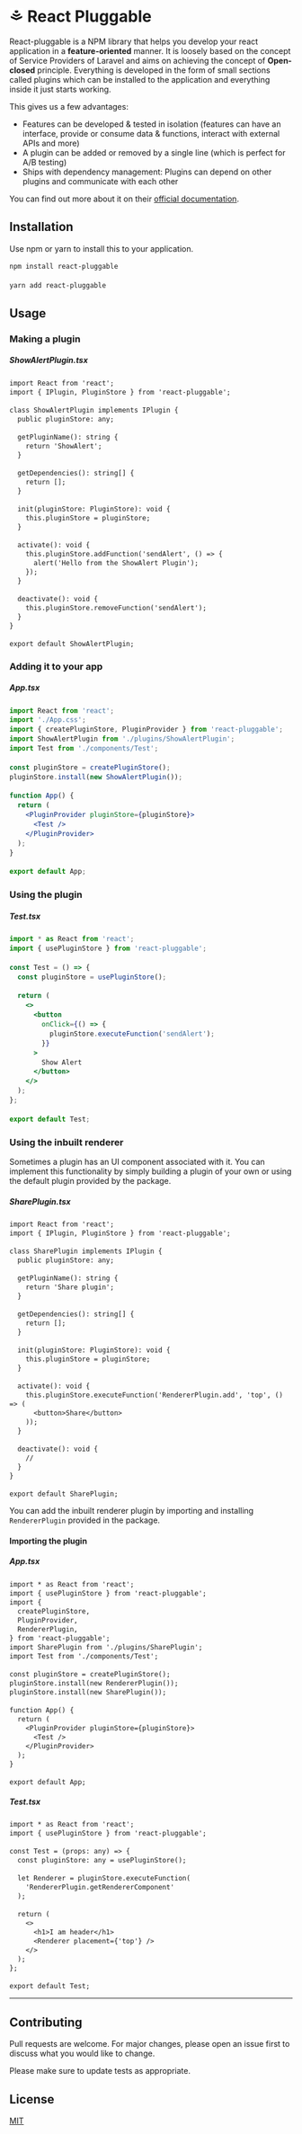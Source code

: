 # <img width="25px" src="https://github.com/react-pluggable/react-pluggable.github.io/blob/development/img/ReactPluggableLogoBlack.png" alt="React-pluggable Logo"> React Pluggable

React-pluggable is a NPM library that helps you develop your react application in a **feature-oriented** manner. It is loosely based on the concept of Service Providers of Laravel and aims on achieving the concept of **Open-closed** principle. Everything is developed in the form of small sections called plugins which can be installed to the application and everything inside it just starts working.

This gives us a few advantages:

- Features can be developed & tested in isolation (features can have an interface, provide or consume data & functions, interact with external APIs and more)
- A plugin can be added or removed by a single line (which is perfect for A/B testing)
- Ships with dependency management: Plugins can depend on other plugins and communicate with each other

You can find out more about it on their [official documentation](https://react-pluggable.github.io/).

## Installation

Use npm or yarn to install this to your application.

```bash
npm install react-pluggable

yarn add react-pluggable
```

## Usage

### Making a plugin

##### ShowAlertPlugin.tsx

```tsx
import React from 'react';
import { IPlugin, PluginStore } from 'react-pluggable';

class ShowAlertPlugin implements IPlugin {
  public pluginStore: any;

  getPluginName(): string {
    return 'ShowAlert';
  }

  getDependencies(): string[] {
    return [];
  }

  init(pluginStore: PluginStore): void {
    this.pluginStore = pluginStore;
  }

  activate(): void {
    this.pluginStore.addFunction('sendAlert', () => {
      alert('Hello from the ShowAlert Plugin');
    });
  }

  deactivate(): void {
    this.pluginStore.removeFunction('sendAlert');
  }
}

export default ShowAlertPlugin;
```

### Adding it to your app

##### App.tsx

```jsx
import React from 'react';
import './App.css';
import { createPluginStore, PluginProvider } from 'react-pluggable';
import ShowAlertPlugin from './plugins/ShowAlertPlugin';
import Test from './components/Test';

const pluginStore = createPluginStore();
pluginStore.install(new ShowAlertPlugin());

function App() {
  return (
    <PluginProvider pluginStore={pluginStore}>
      <Test />
    </PluginProvider>
  );
}

export default App;
```

### Using the plugin

##### Test.tsx

```jsx
import * as React from 'react';
import { usePluginStore } from 'react-pluggable';

const Test = () => {
  const pluginStore = usePluginStore();

  return (
    <>
      <button
        onClick={() => {
          pluginStore.executeFunction('sendAlert');
        }}
      >
        Show Alert
      </button>
    </>
  );
};

export default Test;
```

### Using the inbuilt renderer

Sometimes a plugin has an UI component associated with it. You can implement this functionality by simply building a plugin of your own or using the default plugin provided by the package.

##### SharePlugin.tsx

```tsx
import React from 'react';
import { IPlugin, PluginStore } from 'react-pluggable';

class SharePlugin implements IPlugin {
  public pluginStore: any;

  getPluginName(): string {
    return 'Share plugin';
  }

  getDependencies(): string[] {
    return [];
  }

  init(pluginStore: PluginStore): void {
    this.pluginStore = pluginStore;
  }

  activate(): void {
    this.pluginStore.executeFunction('RendererPlugin.add', 'top', () => (
      <button>Share</button>
    ));
  }

  deactivate(): void {
    //
  }
}

export default SharePlugin;
```

You can add the inbuilt renderer plugin by importing and installing `RendererPlugin` provided in the package.

#### Importing the plugin

##### App.tsx

```tsx
import * as React from 'react';
import { usePluginStore } from 'react-pluggable';
import {
  createPluginStore,
  PluginProvider,
  RendererPlugin,
} from 'react-pluggable';
import SharePlugin from './plugins/SharePlugin';
import Test from './components/Test';

const pluginStore = createPluginStore();
pluginStore.install(new RendererPlugin());
pluginStore.install(new SharePlugin());

function App() {
  return (
    <PluginProvider pluginStore={pluginStore}>
      <Test />
    </PluginProvider>
  );
}

export default App;
```

##### Test.tsx

```tsx
import * as React from 'react';
import { usePluginStore } from 'react-pluggable';

const Test = (props: any) => {
  const pluginStore: any = usePluginStore();

  let Renderer = pluginStore.executeFunction(
    'RendererPlugin.getRendererComponent'
  );

  return (
    <>
      <h1>I am header</h1>
      <Renderer placement={'top'} />
    </>
  );
};

export default Test;
```

---

## Contributing

Pull requests are welcome. For major changes, please open an issue first to discuss what you would like to change.

Please make sure to update tests as appropriate.

## License

[MIT](https://choosealicense.com/licenses/mit/)
